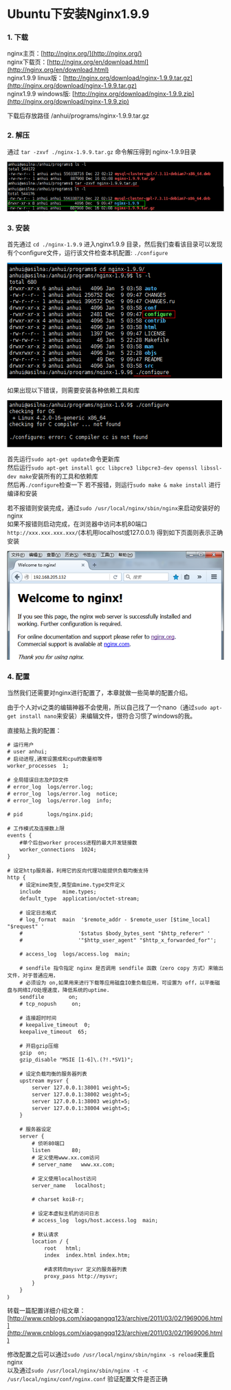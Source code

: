 ﻿# Ubuntu下安装Nginx1.9.9  

### 1. 下载  

nginx主页：[http://nginx.org/](http://nginx.org/)  
nginx下载页：[http://nginx.org/en/download.html](http://nginx.org/en/download.html)  
nginx1.9.9 linux版：[http://nginx.org/download/nginx-1.9.9.tar.gz](http://nginx.org/download/nginx-1.9.9.tar.gz)  
nginx1.9.9 windows版: [http://nginx.org/download/nginx-1.9.9.zip](http://nginx.org/download/nginx-1.9.9.zip)  

下载后存放路径 /anhui/programs/nginx-1.9.9.tar.gz  

### 2. 解压  

通过 `tar -zxvf ./nginx-1.9.9.tar.gz` 命令解压得到 nginx-1.9.9目录  
  
![解压](./ubuntu-install-nginx.1.9.9/解压.png)  

### 3. 安装
首先通过 `cd ./nginx-1.9.9` 进入nginx1.9.9 目录，然后我们查看该目录可以发现有个configure文件，运行该文件检查本机配置: `./configure`  

![编译01](./ubuntu-install-nginx.1.9.9/编译01.png)  

如果出现以下错误，则需要安装各种依赖工具和库  

![编译01](./ubuntu-install-nginx.1.9.9/编译01-异常01.png)  

首先运行`sudo apt-get update`命令更新库  
然后运行`sudo apt-get install gcc libpcre3 libpcre3-dev openssl libssl-dev make`安装所有的工具和依赖库  
然后再`./configure`检查一下
若不报错，则运行`sudo make & make install` 进行编译和安装  
   
若不报错则安装完成，通过`sudo /usr/local/nginx/sbin/nginx`来启动安装好的nginx  
如果不报错则启动完成，在浏览器中访问本机80端口`http://xxx.xxx.xxx.xxx/`(本机用localhost或127.0.0.1) 得到如下页面则表示正确安装  

![欢迎页](./ubuntu-install-nginx.1.9.9/nginx-welcom.png)  

### 4. 配置  
当然我们还需要对nginx进行配置了，本章就做一些简单的配置介绍。

由于个人对vi之类的编辑神器不会使用，所以自己找了一个nano（通过`sudo apt-get install nano`来安装）来编辑文件，很符合习惯了windows的我。  

直接贴上我的配置：

    # 运行用户
    # user anhui;
    # 启动进程,通常设置成和cpu的数量相等
    worker_processes  1;
    
    # 全局错误日志及PID文件
    # error_log  logs/error.log;
    # error_log  logs/error.log  notice;
    # error_log  logs/error.log  info;
    
    # pid        logs/nginx.pid;
    
    # 工作模式及连接数上限
    events {
        #单个后台worker process进程的最大并发链接数
        worker_connections  1024;
    }
    
    # 设定http服务器，利用它的反向代理功能提供负载均衡支持
    http {
        # 设定mime类型,类型由mime.type文件定义
        include       mime.types;
        default_type  application/octet-stream;
    
        # 设定日志格式
        # log_format  main  '$remote_addr - $remote_user [$time_local] "$request" '
        #                  '$status $body_bytes_sent "$http_referer" '
        #                  '"$http_user_agent" "$http_x_forwarded_for"';
    
        # access_log  logs/access.log  main;
    
        # sendfile 指令指定 nginx 是否调用 sendfile 函数（zero copy 方式）来输出文件，对于普通应用，
        # 必须设为 on,如果用来进行下载等应用磁盘IO重负载应用，可设置为 off，以平衡磁盘与网络I/O处理速度，降低系统的uptime.
        sendfile        on;
        # tcp_nopush     on;
        
        # 连接超时时间
        # keepalive_timeout  0;
        keepalive_timeout  65;
    
        # 开启gzip压缩
        gzip  on;
        gzip_disable "MSIE [1-6]\.(?!.*SV1)";
    
        # 设定负载均衡的服务器列表
        upstream mysvr {
            server 127.0.0.1:38001 weight=5;
            server 127.0.0.1:38002 weight=5;
            server 127.0.0.1:38003 weight=5;
            server 127.0.0.1:38004 weight=5;
        }
        
        # 服务器设定
        server {
            # 侦听80端口
            listen       80;
            # 定义使用www.xx.com访问
            # server_name   www.xx.com;
            
            # 定义使用localhost访问
            server_name   localhost;
    
            # charset koi8-r;
    
            # 设定本虚拟主机的访问日志
            # access_log  logs/host.access.log  main;
    
            # 默认请求
            location / {
                root   html;
                index  index.html index.htm;
                
                #请求转向mysvr 定义的服务器列表
                proxy_pass http://mysvr;
            }
        }
    ｝

转载一篇配置详细介绍文章： [http://www.cnblogs.com/xiaogangqq123/archive/2011/03/02/1969006.html](http://www.cnblogs.com/xiaogangqq123/archive/2011/03/02/1969006.html)  

修改配置之后可以通过`sudo /usr/local/nginx/sbin/nginx -s reload`来重启nginx    
以及通过`sudo /usr/local/nginx/sbin/nginx -t -c /usr/local/nginx/conf/nginx.conf` 验证配置文件是否正确　